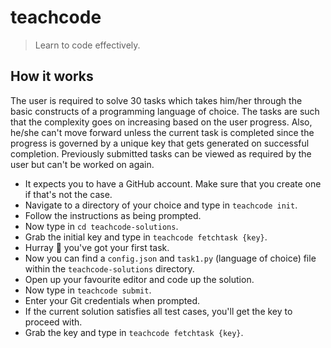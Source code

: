 # teachcode

> Learn to code effectively.

## How it works

The user is required to solve 30 tasks which takes him/her through the basic constructs of a programming language of choice. The tasks are such that the complexity goes on increasing based on the user progress. Also, he/she can't move forward unless the current task is completed since the progress is governed by a unique key that gets generated on successful completion. Previously submitted tasks can be viewed as required by the user but can't be worked on again.

- It expects you to have a GitHub account. Make sure that you create one if that's not the case.
- Navigate to a directory of your choice and type in `teachcode init`.
- Follow the instructions as being prompted.
- Now type in `cd teachcode-solutions`.
- Grab the initial key and type in `teachcode fetchtask {key}`.
- Hurray :tada: you've got your first task.
- Now you can find a `config.json` and `task1.py` (language of choice) file within the `teachcode-solutions` directory.
- Open up your favourite editor and code up the solution.
- Now type in `teachcode submit`.
- Enter your Git credentials when prompted.
- If the current solution satisfies all test cases, you'll get the key to proceed with.
- Grab the key and type in `teachcode fetchtask {key}`.